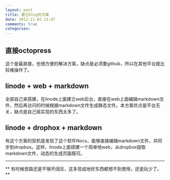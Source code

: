 ```yaml
---
layout: post
title: 建立blog的方案
date: 2012-11-02 13:47
comments: true
categories: 
---
```


## 直接octopress

这个是最直接，也很方便的解决方案，缺点是必须要github，所以在其他平台就比较难操作了。

## linode + web + markdown

全部自己来搭建，在linode上面建立web后台，直接在web上面编辑markdown文件，然后再访问的时候根据markdown文件生成静态文件。本方案优点是平台无关，缺点是自己摇实现的东西太多了。

## linode + drophox + markdown

有这个方案的契机是发现了这个软件Nocs，能够直接编辑markdown文件，并同步到dropbox。这样，linode上面搭建一个简单地web，从dropbox提取markdown文件，动态的生成页面既可。

----------

** 有时候思路还是不够开阔压，这多现成地好东西都想不到使用，还是玩少了。 **

